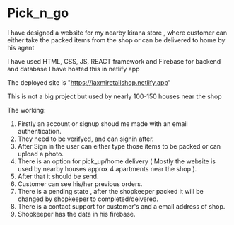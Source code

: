 # Pick_n_go
I have designed a website for my nearby kirana store , where customer can either take the packed items from the shop or can be delivered to home by his agent 

I have used HTML, CSS, JS, REACT framework and Firebase for backend and database 
I have hosted this in netlify app

The deployed site is "https://laxmiretailshop.netlify.app" 

This is not a big project but used by nearly 100-150 houses near the shop 

The working:
  1. Firstly an account or signup shoud me made with an email authentication.
  2. They need to be verifyed, and can signin after.
  3. After Sign in the user can either type those items to be packed or can upload a photo.
  4. There is an option for pick_up/home delivery ( Mostly the website is used by nearby houses approx 4 apartments near the shop ).
  5. After that it should be send.
  6. Customer can see his/her previous orders.
  7. There is a pending state , after the shopkeeper packed it will be changed by shopkeeper to completed/deivered.
  8. There is a contact support for customer's and a email address of shop.
  9. Shopkeeper has the data in his firebase.
